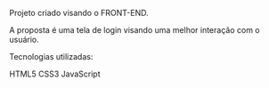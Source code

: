 Projeto criado visando o FRONT-END.

A proposta é uma tela de login visando uma melhor interação com o usuário.

Tecnologias utilizadas:

HTML5
CSS3
JavaScript